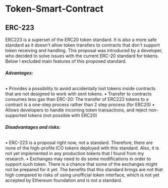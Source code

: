 # Token-Smart-Contract

## ERC-223
ERC223 is a superset of the ERC20 token standard. It is also a more safe standard as it doesn't allow token transfers to contracts that don't support token receiving and handling. This proposal was introduced by a developer, who decided to solve issues with the current ERC-20 standard for tokens. Below I excluded main features of this proposed standard. 
###### **Advantages:**
•	Provides a possibility to avoid accidentally lost tokens inside contracts that are not designed to work with sent tokens.
•	Transfer to contracts consumes less gas than ERC-20: The transfer of ERC223 tokens to a contract is a one-step process rather than 2 step process (for ERC20)
•	Allows developers to handle incoming token transactions, and reject non-supported tokens (not possible with ERC20)

###### **Disadvantages and risks:**
•	ERC-223 is a proposal right now, not a standard. Therefore, there are none of the high-profile ICO tokens deployed with this standard. Also, it is not yet implemented in any production tokens that I found from my research.
•	Exchanges may need to do some modifications in order to support such token. There is a chance that some of the exchanges might not be prepared for it yet.
The benefits that this standard brings are not that high compared to risks of using unofficial token interface, which is not yet accepted by Ethereum foundation and is not a standard.
